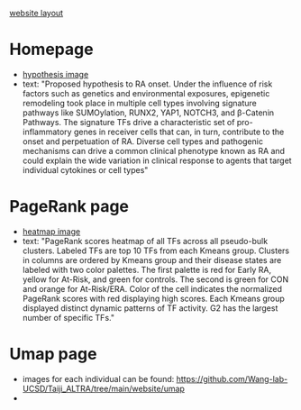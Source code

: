 [website layout](https://github.com/Wang-lab-UCSD/Taiji_ALTRA/blob/main/website/RA%20website.pdf)

# Homepage
-  [hypothesis image](https://github.com/Wang-lab-UCSD/Taiji_ALTRA/blob/main/figures/hypothesis.png)
-  text: "Proposed hypothesis to RA onset. Under the influence of risk factors such as genetics and environmental exposures, epigenetic remodeling took place in multiple cell types involving signature pathways like SUMOylation, RUNX2, YAP1, NOTCH3, and β-Catenin Pathways. The signature TFs drive a characteristic set of pro-inflammatory genes in receiver cells that can, in turn, contribute to the onset and perpetuation of RA. Diverse cell types and pathogenic mechanisms can drive a common clinical phenotype known as RA and could explain the wide variation in clinical response to agents that target individual cytokines or cell types"

# PageRank page
-  [heatmap image](https://github.com/Wang-lab-UCSD/Taiji_ALTRA/blob/main/website/hp_normed2_allTFs_partial_labels.pdf)
-  text: "PageRank scores heatmap of all TFs across all pseudo-bulk clusters. Labeled TFs are top 10 TFs from each Kmeans group. Clusters in columns are ordered by Kmeans group and their disease states are labeled with two color palettes. The first palette is red for Early RA, yellow for At-Risk, and green for controls. The second is green for CON and orange for At-Risk/ERA. Color of the cell indicates the normalized PageRank scores with red displaying high scores. Each Kmeans group displayed distinct dynamic patterns of TF activity. G2 has the largest number of specific TFs."

# Umap page
-  images for each individual can be found: https://github.com/Wang-lab-UCSD/Taiji_ALTRA/tree/main/website/umap 
-  

